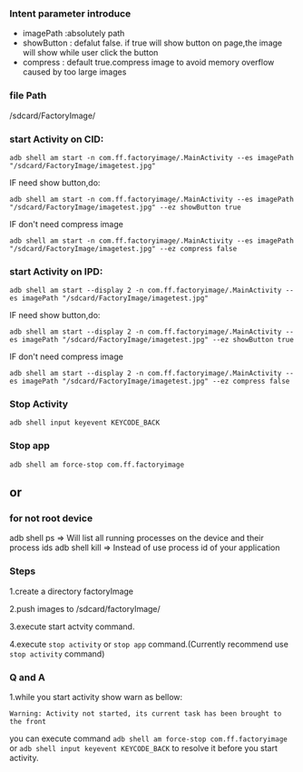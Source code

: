 ### Intent parameter introduce
- imagePath :absolutely path
- showButton : defalut false. if true will show button on page,the image will show while user click the button
- compress : default true.compress image to avoid memory overflow caused by too large images

### file Path
/sdcard/FactoryImage/

### start Activity on CID:
```
adb shell am start -n com.ff.factoryimage/.MainActivity --es imagePath "/sdcard/FactoryImage/imagetest.jpg"
```
IF need show button,do:
```
adb shell am start -n com.ff.factoryimage/.MainActivity --es imagePath "/sdcard/FactoryImage/imagetest.jpg" --ez showButton true
```
IF don't need compress image
```
adb shell am start -n com.ff.factoryimage/.MainActivity --es imagePath "/sdcard/FactoryImage/imagetest.jpg" --ez compress false
```
### start Activity on IPD:

```
adb shell am start --display 2 -n com.ff.factoryimage/.MainActivity --es imagePath "/sdcard/FactoryImage/imagetest.jpg"
```
IF need show button,do:
```
adb shell am start --display 2 -n com.ff.factoryimage/.MainActivity --es imagePath "/sdcard/FactoryImage/imagetest.jpg" --ez showButton true
```
IF don't need compress image
```
adb shell am start --display 2 -n com.ff.factoryimage/.MainActivity --es imagePath "/sdcard/FactoryImage/imagetest.jpg" --ez compress false
```

### Stop Activity
```
adb shell input keyevent KEYCODE_BACK
```

### Stop app
```
adb shell am force-stop com.ff.factoryimage
```
## or
### for not root device
adb shell ps => Will list all running processes on the device and their process ids
adb shell kill <PID> => Instead of <PID> use process id of your application

### Steps
1.create a directory factoryImage 

2.push images to /sdcard/factoryImage/ 

3.execute start actvity command. 

4.execute `stop activity` or `stop app` command.(Currently recommend use `stop activity` command)


### Q and A
1.while you start activity show warn as bellow:
```
Warning: Activity not started, its current task has been brought to the front
```
you can execute command `adb shell am force-stop com.ff.factoryimage` or `adb shell input keyevent KEYCODE_BACK` to resolve it before you start activity.
